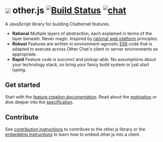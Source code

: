 # <img src="https://web.other.chat/images/favicon.png" height="18" width="18" /> other.js [![Build Status](https://travis-ci.com/other-xyz/other.js.svg?token=96rqAKq1wuu7waxjVyTg&branch=master)](https://travis-ci.com/other-xyz/other.js) [![chat](https://img.shields.io/badge/chat-%23otherjs-919cff.svg)](https://web.other.chat/#/channel/740c2b85b3ad45509a59168891a58f74)

A JavaScript library for building Chatternet features.

* **Rational** Multiple layers of abstraction, each explained in terms of the layer beneath. Never magic. Inspired by [rational web platform](https://docs.google.com/document/d/1ZkV1PpPsJJgdSZOA10Jh0VrThR6D_Q0XWv_2B9-0gGE/edit) principles.
* **Robust** Features are written in environment-agnostic [ES6](http://es6-features.org/) code that is adapted to execute across Other Chat's client or server environments as appropriate.
* **Rapid** Feature code is succinct and pickup-able. No assumptions about your technology stack, so bring your fancy build system or just start typing.

## Get started

Start with the [feature creation documentation](https://apps.other.chat/docs/index.html). Read about the [motivation](MOTIVATION.md) or dive deeper into the [specification](FEATURES.md).

## Contribute

See [contribution instructions](CONTRIBUTING.md) to contribute to the other.js library or the [embedding instructions](EMBEDDING.md) to learn how to embed other.js into a client.
